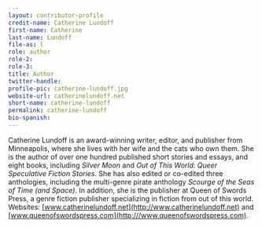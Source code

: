```yaml
---
layout: contributor-profile
credit-name: Catherine Lundoff
first-name: Catherine
last-name: Lundoff
file-as: l
role: author
role-2:
role-3:
title: Author
twitter-handle:
profile-pic: catherine-lundoff.jpg
website-url: catherinelundoff.net
short-name: catherine-lundoff
permalink: catherine-lundoff
bio-spanish:
---
```

Catherine Lundoff is an award-winning writer, editor, and publisher from Minneapolis, where she lives with her wife and the cats who own them. She is the author of over one hundred published short stories and essays, and eight books, including _Silver Moon_ and _Out of This World: Queer Speculative Fiction Stories_. She has also edited or co-edited three anthologies, including the multi-genre pirate anthology _Scourge of the Seas of Time (and Space)_. In addition, she is the publisher at Queen of Swords Press, a genre fiction publisher specializing in fiction from out of this world. Websites: [www.catherinelundoff.net](http://www.catherinelundoff.net) and [www.queenofswordspress.com](http:///www.queenofswordspress.com).
